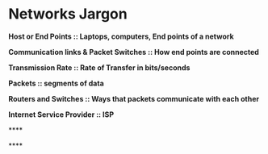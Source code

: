 # Networks Jargon

**Host or End Points :: Laptops, computers, End points of a network**

**Communication links & Packet Switches :: How end points are connected**

**Transmission Rate :: Rate of Transfer in bits/seconds**

**Packets :: segments of data**

**Routers and Switches :: Ways that packets communicate with each other**

**Internet Service Provider :: ISP**

\*\*\*\*

\*\*\*\*

